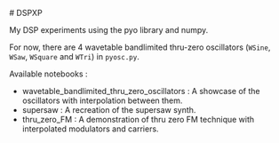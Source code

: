 # DSPXP

My DSP experiments using the pyo library and numpy.

For now, there are 4 wavetable bandlimited thru-zero oscillators (`WSine`, `WSaw`, `WSquare` and `WTri`) in `pyosc.py`.

Available notebooks : 
- wavetable_bandlimited_thru_zero_oscillators : A showcase of the oscillators with interpolation between them.
- supersaw : A recreation of the supersaw synth.
- thru_zero_FM : A demonstration of thru zero FM technique with interpolated modulators and carriers.